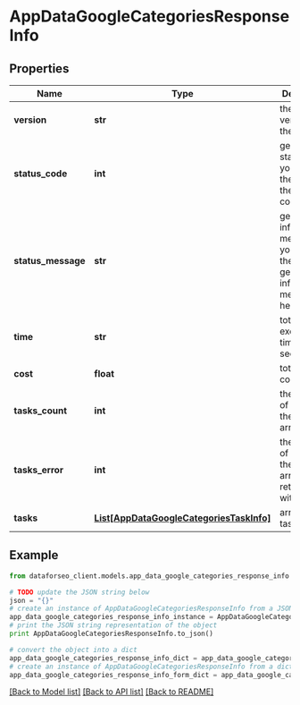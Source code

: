 # AppDataGoogleCategoriesResponseInfo


## Properties

Name | Type | Description | Notes
------------ | ------------- | ------------- | -------------
**version** | **str** | the current version of the API | [optional] 
**status_code** | **int** | general status code you can find the full list of the response codes here | [optional] 
**status_message** | **str** | general informational message you can find the full list of general informational messages here | [optional] 
**time** | **str** | total execution time, seconds | [optional] 
**cost** | **float** | total tasks cost, USD | [optional] 
**tasks_count** | **int** | the number of tasks in the tasks array | [optional] 
**tasks_error** | **int** | the number of tasks in the tasks array returned with an error | [optional] 
**tasks** | [**List[AppDataGoogleCategoriesTaskInfo]**](AppDataGoogleCategoriesTaskInfo.md) | array of tasks | [optional] 

## Example

```python
from dataforseo_client.models.app_data_google_categories_response_info import AppDataGoogleCategoriesResponseInfo

# TODO update the JSON string below
json = "{}"
# create an instance of AppDataGoogleCategoriesResponseInfo from a JSON string
app_data_google_categories_response_info_instance = AppDataGoogleCategoriesResponseInfo.from_json(json)
# print the JSON string representation of the object
print AppDataGoogleCategoriesResponseInfo.to_json()

# convert the object into a dict
app_data_google_categories_response_info_dict = app_data_google_categories_response_info_instance.to_dict()
# create an instance of AppDataGoogleCategoriesResponseInfo from a dict
app_data_google_categories_response_info_form_dict = app_data_google_categories_response_info.from_dict(app_data_google_categories_response_info_dict)
```
[[Back to Model list]](../README.md#documentation-for-models) [[Back to API list]](../README.md#documentation-for-api-endpoints) [[Back to README]](../README.md)


